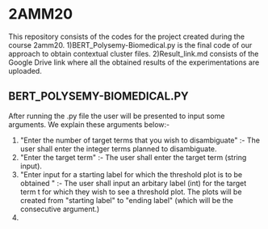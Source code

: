 # 2AMM20
This repository consists of the codes for the project created during the course 2amm20.
1)BERT_Polysemy-Biomedical.py is the final code of our approach to obtain contextual cluster files.
2)Result_link.md consists of the Google Drive link where all the obtained results of the experimentations are uploaded.
## BERT_POLYSEMY-BIOMEDICAL.PY
After running the .py file the user will be presented to input some arguments. We explain these arguments below:-
1) "Enter the number of target terms that you wish to disambiguate" :- The user shall enter the integer terms planned to disambiguate.
2) "Enter the target term" :- The user shall enter the target term (string input).
3) "Enter input for a starting label for which the threshold plot is to be obtained " :- The user shall input an arbitary label (int) for the target term t for which they wish to see a threshold plot. The plots will be created from "starting label" to "ending label" (which will be the consecutive argument.) 
4) 
